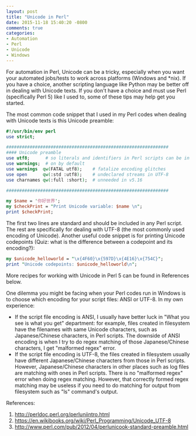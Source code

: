 ```yaml
---
layout: post
title: "Unicode in Perl"
date: 2015-11-18 15:40:20 -0800
comments: true
categories: 
- Automation
- Perl
- Unicode
- Windows
---
```


For automation in Perl, Unicode can be a tricky, especially when you want your automated jobs/tests to work across platforms (Windows and *nix). If you have a choice, another scripting language like Python may be better off in dealing with Unicode texts. If you don't have a choice and must use Perl (specifically Perl 5) like I used to, some of these tips may help get you started.

The most common code snippet that I used in my Perl codes when dealing with Unicode texts is this Unicode preamble:

``` perl Unicode preamble
#!/usr/bin/env perl
use strict;

##############################################################
#### Unicode preamble
use utf8;      # so literals and identifiers in Perl scripts can be in UTF-8
use warnings;  # on by default
use warnings  qw(FATAL utf8);    # fatalize encoding glitches
use open      qw(:std :utf8);    # undeclared streams in UTF-8
use charnames qw(:full :short);  # unneeded in v5.16

##############################################################

my $name = '你好世界';
my $checkPrint = "Print Unicode variable: $name \n";
print $checkPrint;
```

The first two lines are standard and should be included in any Perl script. The rest are specifically for dealing with UTF-8 (the most commonly used encoding of Unicode). Another useful code snippet is for printing Unicode codepoints (Quiz: what is the difference between a codepoint and its encoding?):

``` perl Print Unicode codepoints
my $unicode_helloworld = "\x{4F60}\x{597D}\x{4E16}\x{754C}";
print "Unicode codepoints: $unicode_helloworld\n";
```

More recipes for working with Unicode in Perl 5 can be found in References below.

One dilemma you might be facing when your Perl codes run in Windows is to choose which encoding for your script files: ANSI or UTF-8. In my own experience: 

* If the script file encoding is ANSI, I usually have better luck in "What you see is what you get" department: for example, files created in filesystem have the filenames with same Unicode characters, such as Japanese/Chinese characters, in Perl scripts. The downside of ANSI encoding is when I try to do regex matching of those Japanese/Chinese characters, I get "malformed regex" error. 
* If the script file encoding is UTF-8, the files created in filesystem usually have different Japanese/Chinese characters from those in Perl scripts. However, Japanese/Chinese characters in other places such as log files are matching with ones in Perl scripts. There is no "malformed regex" error when doing regex matching. However, that correctly formed regex matching may be useless if you need to do matching for output from filesystem such as "ls" command's output.

<!---
Overall, I used ANSI encoding for my Perl scripts as my automation project at that time has to run on Windows/Linux/Mac and interacts regularly with filesystem.
-->

References:

1. http://perldoc.perl.org/perluniintro.html
1. https://en.wikibooks.org/wiki/Perl_Programming/Unicode_UTF-8
1. http://www.perl.com/pub/2012/04/perlunicook-standard-preamble.html